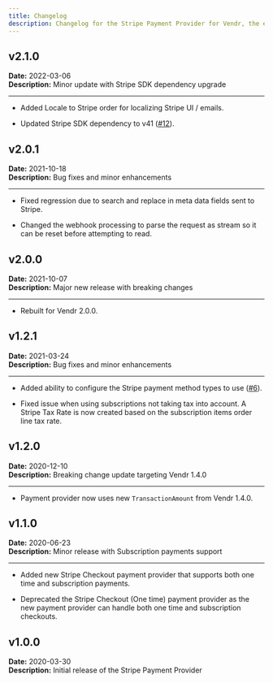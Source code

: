 ```yaml
---
title: Changelog
description: Changelog for the Stripe Payment Provider for Vendr, the eCommerce solution for Umbraco v8+
---
```


## v2.1.0   
**Date:** 2022-03-06   
**Description:** Minor update with Stripe SDK dependency upgrade

---  

<changelog>
<changelog-group category="Added">  

    
* Added Locale to Stripe order for localizing Stripe UI / emails.


</changelog-group>
<changelog-group category="Changed">  

*  Updated Stripe SDK dependency to v41 ([#12](https://github.com/vendrhub/vendr-payment-provider-stripe/pull/12)).

</changelog-group>
</changelog>

## v2.0.1   
**Date:** 2021-10-18   
**Description:** Bug fixes and minor enhancements 

---  

<changelog>
<changelog-group category="Fixed">  

    
* Fixed regression due to search and replace in meta data fields sent to Stripe.


</changelog-group>
<changelog-group category="Changed">  

*  Changed the webhook processing to parse the request as stream so it can be reset before attempting to read.

</changelog-group>
</changelog>

## v2.0.0   
**Date:** 2021-10-07   
**Description:** Major new release with breaking changes

---  

<changelog>
<changelog-group category="Breaking">  

    
* Rebuilt for Vendr 2.0.0.


</changelog-group>
</changelog>

## v1.2.1   
**Date:** 2021-03-24    
**Description:** Bug fixes and minor enhancements 

---  

<changelog>
<changelog-group category="Added">  

    
* Added ability to configure the Stripe payment method types to use ([#6](https://github.com/vendrhub/vendr-payment-provider-stripe/issues/6)).


</changelog-group>
<changelog-group category="Fixed">  

    
* Fixed issue when using subscriptions not taking tax into account. A Stripe Tax Rate is now created based on the subscription items order line tax rate.


</changelog-group>
</changelog>

## v1.2.0   
**Date:** 2020-12-10    
**Description:** Breaking change update targeting Vendr 1.4.0 

---  

<changelog>
<changelog-group category="Breaking">  

    
* Payment provider now uses new `TransactionAmount` from Vendr 1.4.0.


</changelog-group>
</changelog>

## v1.1.0   
**Date:** 2020-06-23  
**Description:** Minor release with Subscription payments support  

---  

<changelog>
<changelog-group category="Added">  

    
* Added new Stripe Checkout payment provider that supports both one time and subscription payments.


</changelog-group>
<changelog-group category="Changed">  

* Deprecated the Stripe Checkout (One time) payment provider as the new payment provider can handle both one time and subscription checkouts.

</changelog-group>
</changelog>

## v1.0.0  
**Date:** 2020-03-30  
**Description:** Initial release of the Stripe Payment Provider  
